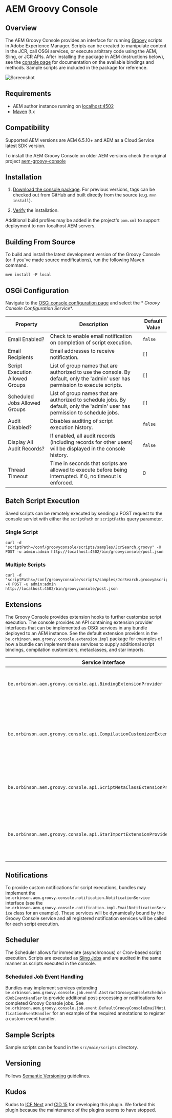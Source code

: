 # AEM Groovy Console

## Overview

The AEM Groovy Console provides an interface for running [Groovy](http://www.groovy-lang.org/) scripts in Adobe
Experience Manager. Scripts can be created to manipulate content in the JCR, call OSGi services, or execute arbitrary
code using the AEM, Sling, or JCR APIs. After installing the package in AEM (instructions below), see
the [console page](http://localhost:4502/groovyconsole) for documentation on the available bindings and methods. Sample
scripts are included in the package for reference.

![Screenshot](src/site/screenshot.png)

## Requirements

* AEM author instance running on [localhost:4502](http://localhost:4502/)
* [Maven](http://maven.apache.org/) 3.x

## Compatibility

Supported AEM versions are AEM 6.5.10+ and AEM as a Cloud Service latest SDK version.

To install the AEM Groovy Console on older AEM versions check the original project [aem-groovy-console](https://github.com/CID15/aem-groovy-console)
## Installation

1. [Download the console package](https://github.com/orbinson/aem-groovy-console/releases/download/18.0.0/aem-groovy-console-all-17.0.0.zip).
   For previous versions, tags can be checked out from GitHub and built directly from the source (e.g. `mvn install`).

2. [Verify](http://localhost:4502/groovyconsole) the installation.

Additional build profiles may be added in the project's `pom.xml` to support deployment to non-localhost AEM servers.

## Building From Source

To build and install the latest development version of the Groovy Console (or if you've made source modifications), run
the following Maven command.

    mvn install -P local

## OSGi Configuration

Navigate to the [OSGi console configuration page](http://localhost:4502/system/console/configMgr) and select the *
*Groovy Console Configuration Service**.

 Property                        | Description                                                                                                                       | Default Value 
---------------------------------|-----------------------------------------------------------------------------------------------------------------------------------|---------------
 Email Enabled?                  | Check to enable email notification on completion of script execution.                                                             | `false`       
 Email Recipients                | Email addresses to receive notification.                                                                                          | `[]`          
 Script Execution Allowed Groups | List of group names that are authorized to use the console.  By default, only the 'admin' user has permission to execute scripts. | `[]`          
 Scheduled Jobs Allowed Groups   | List of group names that are authorized to schedule jobs.  By default, only the 'admin' user has permission to schedule jobs.     | `[]`          
 Audit Disabled?                 | Disables auditing of script execution history.                                                                                    | `false`       
 Display All Audit Records?      | If enabled, all audit records (including records for other users) will be displayed in the console history.                       | `false`       
 Thread Timeout                  | Time in seconds that scripts are allowed to execute before being interrupted.  If 0, no timeout is enforced.                      | 0             

## Batch Script Execution

Saved scripts can be remotely executed by sending a POST request to the console servlet with either the `scriptPath`
or `scriptPaths` query parameter.

### Single Script

    curl -d "scriptPath=/conf/groovyconsole/scripts/samples/JcrSearch.groovy" -X POST -u admin:admin http://localhost:4502/bin/groovyconsole/post.json

### Multiple Scripts

    curl -d "scriptPaths=/conf/groovyconsole/scripts/samples/JcrSearch.groovy&scriptPaths=/conf/groovyconsole/scripts/samples/FulltextQuery.groovy" -X POST -u admin:admin http://localhost:4502/bin/groovyconsole/post.json

## Extensions

The Groovy Console provides extension hooks to further customize script execution. The console provides an API
containing extension provider interfaces that can be implemented as OSGi services in any bundle deployed to an AEM
instance. See the default extension providers in the `be.orbinson.aem.groovy.console.extension.impl` package for
examples of how a bundle can implement these services to supply additional script bindings, compilation customizers,
metaclasses, and star imports.

 Service Interface                                                            | Description                                                                                                                  
------------------------------------------------------------------------------|------------------------------------------------------------------------------------------------------------------------------
 `be.orbinson.aem.groovy.console.api.BindingExtensionProvider`                | Customize the bindings that are provided for each script execution.                                                          
 `be.orbinson.aem.groovy.console.api.CompilationCustomizerExtensionProvider` | Restrict language features (via blacklist or whitelist) or provide AST transformations within the Groovy script compilation. 
 `be.orbinson.aem.groovy.console.api.ScriptMetaClassExtensionProvider`       | Add runtime metaclasses (i.e. new methods) to the underlying script class.                                                   
 `be.orbinson.aem.groovy.console.api.StarImportExtensionProvider`            | Supply additional star imports that are added to the compiler configuration for each script execution.                       

## Notifications

To provide custom notifications for script executions, bundles may implement
the `be.orbinson.aem.groovy.console.notification.NotificationService` interface (see
the `be.orbinson.aem.groovy.console.notification.impl.EmailNotificationService` class for an example). These services will
be dynamically bound by the Groovy Console service and all registered notification services will be called for each
script execution.

## Scheduler

The Scheduler allows for immediate (asynchronous) or Cron-based script execution. Scripts are executed
as [Sling Jobs](https://sling.apache.org/documentation/bundles/apache-sling-eventing-and-job-handling.html) and are
audited in the same manner as scripts executed in the console.

### Scheduled Job Event Handling

Bundles may implement services
extending `be.orbinson.aem.groovy.console.job.event.AbstractGroovyConsoleScheduledJobEventHandler` to provide
additional post-processing or notifications for completed Groovy Console jobs.
See `be.orbinson.aem.groovy.console.job.event.DefaultGroovyConsoleEmailNotificationEventHandler` for an example of the
required annotations to register a custom event handler.

## Sample Scripts

Sample scripts can be found in the `src/main/scripts` directory.

## Versioning

Follows [Semantic Versioning](http://semver.org/) guidelines.

## Kudos

Kudos to [ICF Next](https://github.com/icfnext/aem-groovy-console)
and [CID 15](https://github.com/CID15/aem-groovy-console) for developing this plugin. We forked this plugin because the
maintenance of the plugins seems to have stopped.
